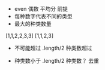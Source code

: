 - even 偶数 平均分 前提
- 每种数字代表不同的类型
- 最大的种类数量

[1,1,2,2,3,3]
[1,1,2,3]


- 不可能超过 .length/2
  种类数超过

- 种类数小于 .length/2
  种类数？ 去重
  